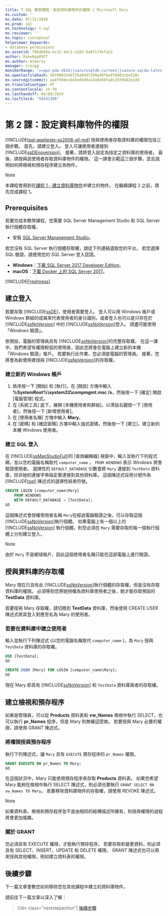 ```yaml
---
title: T-SQL 教學課程：設定資料庫物件的權限 | Microsoft Docs
ms.custom: ''
ms.date: 07/31/2018
ms.prod: sql
ms.technology: t-sql
ms.reviewer: ''
ms.topic: conceptual
helpviewer_keywords:
- database permissions
ms.assetid: f964b66a-ec32-44c2-a185-6a0f173bfa22
author: MikeRayMSFT
ms.author: mikeray
manager: craigg
monikerRange: '>=aps-pdw-2016||=azuresqldb-current||=azure-sqldw-latest||>=sql-server-2016||=sqlallproducts-allversions||>=sql-server-linux-2017||=azuresqldb-mi-current'
ms.openlocfilehash: 56f98831db725a04d7399a49fbe8f6803cbe510c
ms.sourcegitcommit: aa4f594ec6d3e85d0a1da6e69fa0c2070d42e1d8
ms.translationtype: HT
ms.contentlocale: zh-TW
ms.lasthandoff: 04/08/2019
ms.locfileid: "59241396"
---
```

# <a name="lesson-2-configure-permissions-on-database-objects"></a>第 2 課：設定資料庫物件的權限
[!INCLUDE[tsql-appliesto-ss2008-all-md](../includes/tsql-appliesto-ss2008-all-md.md)]
授與使用者存取資料庫的權限包括三個步驟。 首先，請建立登入。 登入可讓使用者連接到 [!INCLUDE[ssDEnoversion](../includes/ssdenoversion-md.md)]。 接著，請將登入設定為指定之資料庫的使用者。 最後，請授與該使用者存取資料庫物件的權限。 這一課會示範這三個步驟，並且說明如何將檢視和預存程序建立為物件。  

  >[!NOTE]
  > 本課程會用到在[課程 1 - 建立資料庫物件](lesson-1-creating-database-objects.md)中建立的物件。 在繼續課程 2 之前，請先完成課程 1。 

## <a name="prerequisites"></a>Prerequisites
若要完成本教學課程，您需要 SQL Server Management Studio 和 SQL Server 執行個體存取權。 

- 安裝 [SQL Server Management Studio](https://docs.microsoft.com/sql/ssms/download-sql-server-management-studio-ssms)。

若您沒有 SQL Server 執行個體存取權，請從下列連結選取您的平台。 若您選擇 SQL 驗證，請使用您的 SQL Server 登入認證。
- **Windows**：[下載 SQL Server 2017 Developer Edition](https://www.microsoft.com/sql-server/sql-server-downloads)。
- **macOS**：[下載 Docker 上的 SQL Server 2017](https://docs.microsoft.com/sql/linux/quickstart-install-connect-docker)。

[!INCLUDE[Freshness](../includes/paragraph-content/fresh-note-steps-feedback.md)]

## <a name="create-a-login"></a>建立登入
若要存取 [!INCLUDE[ssDE](../includes/ssde-md.md)]，使用者需要登入。 登入可以用 Windows 帳戶或 Windows 群組的成員來代表使用者的身分識別，或者登入也可以是只存在於 [!INCLUDE[ssNoVersion](../includes/ssnoversion-md.md)] 中的 [!INCLUDE[ssNoVersion](../includes/ssnoversion-md.md)]登入。 請盡可能使用「Windows 驗證」。  
  
依預設，電腦的管理員具有 [!INCLUDE[ssNoVersion](../includes/ssnoversion-md.md)]的完整存取權。 在這一課中，我們希望有權限較低的使用者，因此您將會在電腦上建立新的本機「Windows 驗證」帳戶。 若要執行此作業，您必須是電腦的管理員。 接著，您將會為新使用者授與 [!INCLUDE[ssNoVersion](../includes/ssnoversion-md.md)]的存取權。  
  
### <a name="create-a-new-windows-account"></a>建立新的 Windows 帳戶  
  
1.  依序按一下 [開始] 和 [執行]，在 [開啟] 方塊中輸入 **%SystemRoot%\system32\compmgmt.msc /s**，然後按一下 [確定] 開啟 [電腦管理] 程式。 
2.  在 [系統工具] 底下，展開 [本機使用者和群組]，以滑鼠右鍵按一下 [使用者]，然後按一下 [新增使用者]。    
3.  在 [使用者名稱] 方塊中輸入 **Mary**。    
4.  在 [密碼] 和 [確認密碼] 方塊中輸入強式密碼，然後按一下 [建立]，建立新的本機 Windows 使用者。  
  
### <a name="create-a-sql-login"></a>建立 SQL 登入  

在 [!INCLUDE[ssManStudioFull](../includes/ssmanstudiofull-md.md)]的 [查詢編輯器] 視窗中，輸入並執行下列程式碼，並以您的電腦名稱取代 `computer_name` 。 `FROM WINDOWS` 表示 Windows 將會驗證使用者。 選擇性的 `DEFAULT_DATABASE` 引數會將 `Mary` 連接到 `TestData` 資料庫，除非她的連接字串指定要連接到其他資料庫。 這個陳述式採用分號作為 [!INCLUDE[tsql](../includes/tsql-md.md)] 陳述式的選擇性結束符號。
  
  ```sql  
  CREATE LOGIN [computer_name\Mary]  
      FROM WINDOWS  
      WITH DEFAULT_DATABASE = [TestData];  
  GO  
  ```  
  
  這個陳述式會授權使用者名稱 `Mary`在經過電腦驗證之後，可以存取這個 [!INCLUDE[ssNoVersion](../includes/ssnoversion-md.md)]執行個體。 如果電腦上有一個以上的 [!INCLUDE[ssNoVersion](../includes/ssnoversion-md.md)] 執行個體，則您必須在 `Mary` 需要存取的每一個執行個體上分別建立登入。    
  > [!NOTE]  
  > 由於 `Mary` 不是網域帳戶，因此這個使用者名稱只能在這部電腦上進行驗證。 


## <a name="grant-access-to-a-database"></a>授與資料庫的存取權
Mary 現在已具有此 [!INCLUDE[ssNoVersion](../includes/ssnoversion-md.md)]執行個體的存取權，但是沒有存取資料庫的權限。 必須等到您將她授權為資料庫使用者之後，她才能存取預設的 **TestData** 資料庫。  
  
若要授與 Mary 存取權，請切換到 **TestData** 資料庫，然後使用 CREATE USER 陳述式將其登入對應至名為 Mary 的使用者。  
  
### <a name="to-create-a-user-in-a-database"></a>若要在資料庫中建立使用者  
  
輸入並執行下列陳述式 (以您的電腦名稱取代 `computer_name` )，為 `Mary` 授與 `TestData` 資料庫的存取權。
  
 ```sql  
 USE [TestData];  
 GO  
 
 CREATE USER [Mary] FOR LOGIN [computer_name\Mary];  
 GO    
 ```  
  
 現在 Mary 即具有 [!INCLUDE[ssNoVersion](../includes/ssnoversion-md.md)] 和 `TestData` 資料庫兩者的存取權。  


## <a name="create-views-and-stored-procedures"></a>建立檢視和預存程序
如果是管理員，可以從 **Products** 資料表和 **vw_Names** 檢視中執行 SELECT，也可以執行 **pr_Names** 程序，但是 Mary 則無權這麼做。 若要授與 Mary 必要的權限，請使用 GRANT 陳述式。  

### <a name="grant-permission-to-stored-procedure"></a>將權限授與預存程序  
執行下列陳述式，讓 `Mary` 具有 `EXECUTE` 預存程序的 `pr_Names` 權限。
  
  ```sql  
  GRANT EXECUTE ON pr_Names TO Mary;  
  GO  
  ```  
  
在這個狀況中，Mary 只能使用預存程序來存取 **Products** 資料表。 如果您希望 Mary 能夠在檢視中執行 SELECT 陳述式，則必須也要執行 `GRANT SELECT ON vw_Names TO Mary`。 若要移除資料庫物件的存取權，請使用 REVOKE 陳述式。  
  
> [!NOTE]  
> 如果資料表、檢視和預存程序並不是由相同的結構描述所擁有，則授與權限的過程將會更加複雜。  
  
### <a name="about-grant"></a>關於 GRANT  
您必須具有 EXECUTE 權限，才能執行預存程序。 若要存取和變更資料，則必須具有 SELECT、INSERT、UPDATE 和 DELETE 權限。 GRANT 陳述式也可以用來授與其他權限，例如建立資料表的權限。  
  
## <a name="next-steps"></a>後續步驟
下一篇文章會教您如何移除您在其他課程中建立的資料庫物件。 

請前往下一篇文章以深入了解：
> [!div class="nextstepaction"]
>[後續步驟](lesson-3-deleting-database-objects.md)
  
